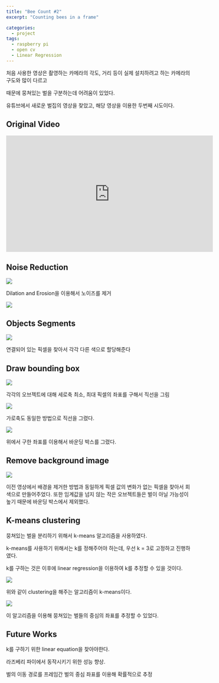 ```yaml
---
title: "Bee Count #2"
excerpt: "Counting bees in a frame"

categories:
  - project
tags:
  - raspberry pi
  - open cv
  - Linear Regression
---
```


처음 사용한 영상은 촬영하는 카메라의 각도, 거리 등이 실제 설치하려고 하는 카메라의 구도와 많이 다르고

때문에 뭉쳐있는 벌을 구분하는데 어려움이 있었다.

유튜브에서 새로운 벌집의 영상을 찾았고, 해당 영상을 이용한 두번째 시도이다.

## Original Video

<iframe width="560" height="315" src="https://www.youtube.com/embed/jK2i7e1Vrp0" frameborder="0" allow="accelerometer; autoplay; encrypted-media; gyroscope; picture-in-picture" allowfullscreen></iframe>

## Noise Reduction

![](https://raw.githubusercontent.com/beeot/beeot.github.io/master/_docs/project/noise_reduction.png)

Dilation and Erosion을 이용해서 노이즈를 제거

![](https://raw.githubusercontent.com/beeot/beeot.github.io/master/_docs/project/dliation_erosion.png)

[](http://what-when-how.com/introduction-to-video-and-image-processing/morphology-introduction-to-video-and-image-processing-part-2/)

## Objects Segments

![](https://raw.githubusercontent.com/beeot/beeot.github.io/master/_docs/project/object_segment.png)

연결되어 있는 픽셀을 찾아서 각각 다른 색으로 할당해준다

## Draw bounding box  

![](https://raw.githubusercontent.com/beeot/beeot.github.io/master/_docs/project/vertical.png)

각각의 오브젝트에 대해 세로축 최소, 최대 픽셀의 좌표를 구해서 직선을 그림

![](https://raw.githubusercontent.com/beeot/beeot.github.io/master/_docs/project/vertical.png)

가로축도 동일한 방법으로 직선을 그렸다. 

![](https://raw.githubusercontent.com/beeot/beeot.github.io/master/_docs/project/bounding_box.png)

위에서 구한 좌표를 이용해서 바운딩 박스를 그렸다.

## Remove background image

![](https://raw.githubusercontent.com/beeot/beeot.github.io/master/_docs/project/background_sub.png)

이전 영상에서 배경을 제거한 방법과 동일하게 픽셀 값의 변화가 없는 픽셀을 찾아서 회색으로 만들어주었다.
또한 임계값을 넘지 않는 작은 오브젝트들은 벌이 아닐 가능성이 높기 때문에 바운딩 박스에서 제외했다.

## K-means clustering

뭉쳐있는 벌을 분리하기 위해서 k-means 알고리즘을 사용하였다.

k-means를 사용하기 위해서는 k를 정해주어야 하는데, 우선 k = 3로 고정하고 진행하였다.

k를 구하는 것은 이후에 linear regression을 이용하여 k를 추정할 수 있을 것이다.

![](https://raw.githubusercontent.com/beeot/beeot.github.io/master/_docs/project/kmeans.png)

위와 같이 clustering을 해주는 알고리즘이 k-means이다.

![](https://raw.githubusercontent.com/beeot/beeot.github.io/master/_docs/project/separate.png)

이 알고리즘을 이용해 뭉쳐있는 벌들의 중심의 좌표를 추정할 수 있었다.

## Future Works

k를 구하기 위한 linear equation을 찾아야한다.

라즈베리 파이에서 동작시키기 위한 성능 향상.

벌의 이동 경로를 프레임간 벌의 중심 좌표를 이용해 확률적으로 추정





